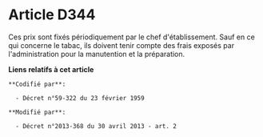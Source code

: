 # Article D344

Ces prix sont fixés périodiquement par le chef d'établissement. Sauf en ce qui concerne le tabac, ils doivent tenir compte
des frais exposés par l'administration pour la manutention et la préparation.

**Liens relatifs à cet article**

	**Codifié par**:

	  - Décret n°59-322 du 23 février 1959

	**Modifié par**:

	  - Décret n°2013-368 du 30 avril 2013 - art. 2
